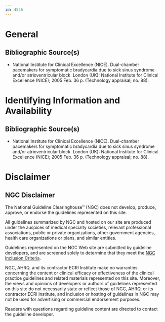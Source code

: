 ```yaml
---
id: 4526
---
```


# General

## Bibliographic Source(s)

- National Institute for Clinical Excellence (NICE). Dual-chamber pacemakers for symptomatic bradycardia due to sick sinus syndrome and/or atrioventricular block. London (UK): National Institute for Clinical Excellence (NICE); 2005 Feb. 36 p. (Technology appraisal; no. 88).

# Identifying Information and Availability

## Bibliographic Source(s)

- National Institute for Clinical Excellence (NICE). Dual-chamber pacemakers for symptomatic bradycardia due to sick sinus syndrome and/or atrioventricular block. London (UK): National Institute for Clinical Excellence (NICE); 2005 Feb. 36 p. (Technology appraisal; no. 88).

# Disclaimer

## NGC Disclaimer

The National Guideline Clearinghouse™ (NGC) does not develop, produce, approve, or endorse the guidelines represented on this site.

All guidelines summarized by NGC and hosted on our site are produced under the auspices of medical specialty societies, relevant professional associations, public or private organizations, other government agencies, health care organizations or plans, and similar entities.

Guidelines represented on the NGC Web site are submitted by guideline developers, and are screened solely to determine that they meet the [NGC Inclusion Criteria](/help-and-about/summaries/inclusion-criteria).

NGC, AHRQ, and its contractor ECRI Institute make no warranties concerning the content or clinical efficacy or effectiveness of the clinical practice guidelines and related materials represented on this site. Moreover, the views and opinions of developers or authors of guidelines represented on this site do not necessarily state or reflect those of NGC, AHRQ, or its contractor ECRI Institute, and inclusion or hosting of guidelines in NGC may not be used for advertising or commercial endorsement purposes.

Readers with questions regarding guideline content are directed to contact the guideline developer.

